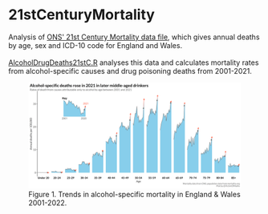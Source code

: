 # 21stCenturyMortality
Analysis of [ONS' 21st Century Mortality data file](https://www.ons.gov.uk/peoplepopulationandcommunity/birthsdeathsandmarriages/deaths/datasets/the21stcenturymortalityfilesdeathsdataset), which gives annual deaths by age, sex and ICD-10 code for England and Wales.
<br><br>
[AlcoholDrugDeaths21stC.R](https://github.com/VictimOfMaths/21stCenturyMortality/blob/main/AlcoholDrugDeaths21stC.R) analyses this data and calculates mortality rates from alcohol-specific causes and drug poisoning deaths from 2001-2021.
<figure>
<img src="https://github.com/VictimOfMaths/21stCenturyMortality/blob/main/ASDEWProvisional22xAgev2.png" alt="Changes in alcohol-specific deaths by age in 2022."/>
<figure-caption>Figure 1. Trends in alcohol-specific mortality in England & Wales 2001-2022.</figure-caption>
</figure>
